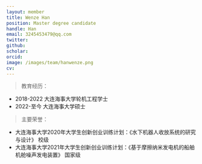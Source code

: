 ```yaml
---
layout: member
title: Wenze Han
position: Master degree candidate
handle: Han
email: 3245453479@qq.com
twitter: 
github: 
scholar:
orcid: 
image: /images/team/hanwenze.png
cv: 
---
```


> 教育经历：

- 2018-2022 大连海事大学轮机工程学士
- 2022-至今 大连海事大学硕士

> 主要荣誉：

-  大连海事大学2020年大学生创新创业训练计划：《水下机器人收放系统的研究与设计》 校级
-  大连海事大学2021年大学生创新创业训练计划：《基于摩擦纳米发电机的船舶机舱噪声发电装置》 国家级

